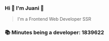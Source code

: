 ### Hi 👋 I&#39;m Juani 🦁

> I&#39;m a Frontend Web Developer SSR

### 📚 Minutes being a developer: 1839622
